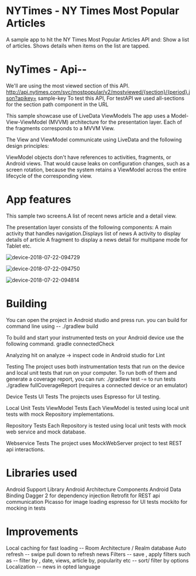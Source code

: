 # NYTimes - NY Times Most Popular Articles

  A sample app to hit the NY Times Most Popular Articles API and:
  Show a list of articles.
  Shows details when items on the list are tapped.

 # NyTimes - Api--

  We'll are using the most viewed section of this API.
  http://api.nytimes.com/svc/mostpopular/v2/mostviewed/{section}/{period}.json?apikey= sample-key To test this API,
  For testAPI we used all-sections for the section path component in the URL

  This sample showcase use of
  LiveData
  ViewModels
  The app uses a Model-View-ViewModel (MVVM) architecture for the presentation layer.
  Each of the fragments corresponds to a MVVM View.

  The View and ViewModel communicate using LiveData and the following design principles:

  ViewModel objects don't have references to activities, fragments, or Android views.
  That would cause leaks on configuration changes, such as a screen rotation,
  because the system retains a ViewModel across the entire lifecycle of the corresponding view.

# App features
  This sample two screens.A list of recent news article and a detail view.

  The presentation layer consists of the following components:
  A main activity that handles navigation.Displays list of news
  A activity to display details of article
  A fragment to display a news detail for multipane mode for Tablet etc.
  
  
  ![device-2018-07-22-094729](https://user-images.githubusercontent.com/9075512/43042270-dd3ec2fe-8d96-11e8-9a1e-a26f212c6352.png)
  
  ![device-2018-07-22-094750](https://user-images.githubusercontent.com/9075512/43042272-df820d3c-8d96-11e8-872b-64ab56f78db0.png)
  
  ![device-2018-07-22-094814](https://user-images.githubusercontent.com/9075512/43042273-e153ab84-8d96-11e8-81e8-af3def266f89.png)


# Building
  You can open the project in Android studio and press run.
  you can build for command line using --
  ./gradlew build

  To build and start your instrumented tests on your Android device use the following command.
  gradle connectedCheck

  Analyzing
  hit on analyze -> inspect code in Android studio for Lint

  Testing
  The project uses both instrumentation tests that run on the device and local unit tests that run on your computer.
  To run both of them and generate a coverage report, you can run:
  ./gradlew test -= to run tests
  ./gradlew fullCoverageReport (requires a connected device or an emulator)

   Device Tests
   UI Tests
   The projects uses Espresso for UI testing.


   Local Unit Tests
   ViewModel Tests
   Each ViewModel is tested using local unit tests with mock Repository implementations.

   Repository Tests
   Each Repository is tested using local unit tests with mock web service and mock database.

   Webservice Tests
   The project uses MockWebServer project to test REST api interactions.

# Libraries used
  Android Support Library
  Android Architecture Components
  Android Data Binding
  Dagger 2 for dependency injection
  Retrofit for REST api communication
  Picasso for image loading
  espresso for UI tests
  mockito for mocking in tests

# Improvements
  Local caching for fast loading -- Room Architecture / Realm database
  Auto refresh -- swipe pull down to refresh news
  Filters -- save , apply filters such as -- filter by , date, views, article by, popularity etc
          -- sort/ filter by options
  Localization -- news in opted language






